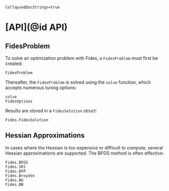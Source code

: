 ```@meta
CollapsedDocStrings=true
```

# [API](@id API)

## FidesProblem

To solve an optimization problem with Fides, a `FidesProblem` must first be created:

```@docs
FidesProblem
```

Thereafter, the `FidesProblem` is solved using the `solve` function, which accepts numerous tuning options:

```@docs
solve
FidesOptions
```

Results are stored in a `FidesSolution` struct:

```@docs
Fides.FidesSolution
```

## Hessian Approximations

In cases where the Hessian is too expensive or difficult to compute, several Hessian approximations are supported. The BFGS method is often effective:

```@docs
Fides.BFGS
Fides.SR1
Fides.DFP
Fides.Broyden
Fides.BG
Fides.BB
```
